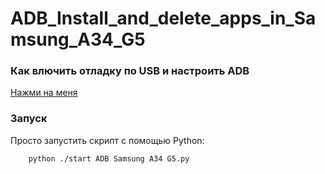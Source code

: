 # ADB_Install_and_delete_apps_in_Samsung_A34_G5

### Как влючить отладку по USB и настроить ADB ###
[Нажми на меня](https://club.dns-shop.ru/blog/t-78-smartfonyi/43833-rejim-otladki-po-usb-na-android/) 

### Запуск ###

Просто запустить скрипт с помощью Python:
```
    python ./start ADB Samsung A34 G5.py
```
